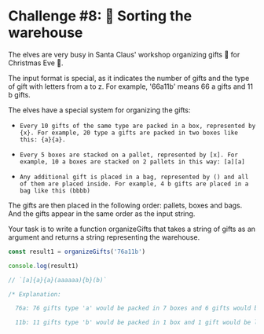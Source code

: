# Challenge #8: 🏬 Sorting the warehouse

The elves are very busy in Santa Claus' workshop organizing gifts 🎁 for Christmas Eve 🎄.

The input format is special, as it indicates the number of gifts and the type of gift with letters from a to z. For example, '66a11b' means 66 a gifts and 11 b gifts.

The elves have a special system for organizing the gifts:

- `Every 10 gifts of the same type are packed in a box, represented by {x}. For example, 20 type a gifts are packed in two boxes like this: {a}{a}.`

- `Every 5 boxes are stacked on a pallet, represented by [x]. For example, 10 a boxes are stacked on 2 pallets in this way: [a][a]`

- `Any additional gift is placed in a bag, represented by () and all of them are placed inside. For example, 4 b gifts are placed in a bag like this (bbbb)`

The gifts are then placed in the following order: pallets, boxes and bags. And the gifts appear in the same order as the input string.

Your task is to write a function organizeGifts that takes a string of gifts as an argument and returns a string representing the warehouse.
```ts
const result1 = organizeGifts('76a11b')

console.log(result1)

// `[a]{a}{a}(aaaaaa){b}(b)`

/* Explanation:

  76a: 76 gifts type 'a' would be packed in 7 boxes and 6 gifts would be left, resulting in 1 pallet [a] (for the first 5 boxes), 2 loose boxes {a}{a} and a bag with 6 gifts (aaaaaa)

  11b: 11 gifts type 'b' would be packed in 1 box and 1 gift would be left, resulting in 1 loose box {b} and a bag with 1 gift (b)
  ```